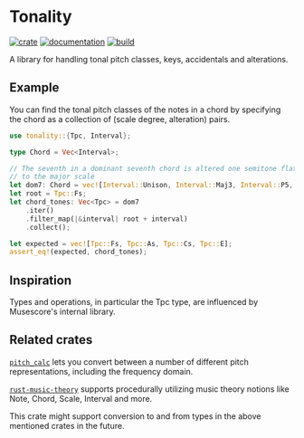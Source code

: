 # Tonality

[![crate](https://img.shields.io/crates/v/tonality.svg)](https://crates.io/crates/tonality)
[![documentation](https://docs.rs/tonality/badge.svg)](https://docs.rs/tonality)
[![build](https://github.com/Stigjb/tonality/workflows/Build/badge.svg?branch=master)](https://github.com/stigjb/tonality/actions)

A library for handling tonal pitch classes, keys, accidentals and
alterations.

## Example

You can find the tonal pitch classes of the notes in a chord by specifying
the chord as a collection of (scale degree, alteration) pairs.

```rust
use tonality::{Tpc, Interval};

type Chord = Vec<Interval>;

// The seventh in a dominant seventh chord is altered one semitone flat relative
// to the major scale
let dom7: Chord = vec![Interval::Unison, Interval::Maj3, Interval::P5, Interval::Min7];
let root = Tpc::Fs;
let chord_tones: Vec<Tpc> = dom7
    .iter()
    .filter_map(|&interval| root + interval)
    .collect();

let expected = vec![Tpc::Fs, Tpc::As, Tpc::Cs, Tpc::E];
assert_eq!(expected, chord_tones);
```

## Inspiration

Types and operations, in particular the Tpc type, are influenced by
Musescore's internal library.

## Related crates

[`pitch_calc`](https://crates.io/crates/pitch_calc) lets you convert between
a number of different pitch representations, including the frequency domain.

[`rust-music-theory`](https://crates.io/crates/rust-music-theory) supports
procedurally utilizing music theory notions like Note, Chord, Scale, Interval
and more.

This crate might support conversion to and from types in the above mentioned
crates in the future.
